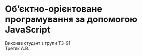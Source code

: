 # Об’єктно-орієнтоване програмування за допомогою JavaScript<br>
Виконав студент з групи ТЗ-91 <br>
Третяк А.В.
